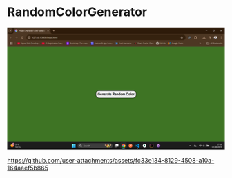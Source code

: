 # RandomColorGenerator

![image alt](https://github.com/prateek205/RandomColorGenerator/blob/a7eeed8d0a6626561c7913695cd8b1af85b1a33c/asset/screenShot/randomColorGenerator.png)

https://github.com/user-attachments/assets/fc33e134-8129-4508-a10a-164aaef5b865
